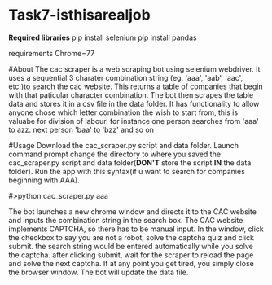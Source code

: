 # Task7-isthisarealjob

****Required libraries****
pip install selenium
pip install pandas

requirements Chrome=77


#About
The cac scraper is a web scraping bot using selenium webdriver. It uses a sequential 3 charater combination string (eg. 'aaa', 'aab', 'aac', etc.)to search the cac website. This returns a table of companies that begin with that paticular character combination. The bot then scrapes the table data and stores it in a csv file in the data folder.
It has functionality to allow anyone chose which letter combination the wish to start from, this is valuabe for division of labour. for instance one person searches from 'aaa' to azz. next person 'baa' to 'bzz' and so on

#Usage
Download the cac_scraper.py script and data folder.
Launch command prompt change the directory to where you saved the cac_scraper.py script and data folder(<b>DON'T</b> store the script <b>IN</b> the data folder). Run the app with this syntax(if u want to search for companies beginning with AAA).

#>python cac_scraper.py aaa

 The bot launches a new chrome window and directs it to the CAC website and inputs the combination string in the search box. The CAC website implements CAPTCHA, so there has to be manual input. In the window, click the checkbox to say you are not a robot, solve the captcha quiz and click submit. the search string would be entered automatically while you solve the captcha. after clicking submit, wait for the scraper to reload the page and solve the next captcha. If at any point you get tired, you simply close the browser window. The bot will update the data file.
 
